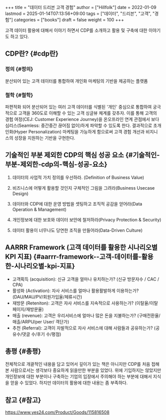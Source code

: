 +++
title = "데이터 드리븐 고객 경험"
author = ["Hillfolk"]
date = 2022-01-09
lastmod = 2025-01-14T07:13:56+09:00
tags = ["데이터", "드리븐", "고객", "경험"]
categories = ["books"]
draft = false
weight = 100
+++

고객 데이터 활용에 대해서 이야기 하면서 CDP를 소개하고 활용 및 구축에 대한 이야기도 하고 있다.


## CDP란? {#cdp란}


### 정의 {#정의}

분산되어 있는 고객 데이터를 통합하여 개인화 마케팅의 기반을 제공하는 플랫폼


### 철학 {#철학}

파편적화 되어 분산되어 있는 여러 고객 데이터를 식별된 '개인' 중심으로 통합하여 궁극적으로 고객을 360도로 이해할 수 있는 고객 싱글뷰 체계를 갖추자.
이를 통해 고객의 경험 여정(CEJ: Customer Experience Journey)을 온오프라인 연계 관점에서 보다 심리스(Seamless: 중간중간 끊어짐 없이)하게 파악할 수 있도록 한다.
결과적으로 초개인화(Hyper Personalization) 마케팅을 가능하게 함으로써 고객 경험 개선과 비지니스의 성장을 지원하는 기반을 구현한다.


## 기술적인 부분 제외한 CDP의 핵심 성공 요소 {#기술적인-부분-제외한-cdp의-핵심-성공-요소}

1.  데이터의 사업적 가치 정의를 우선하라. (Definition of Business Value)

2.  비즈니스에 어떻게 활용할 것인지 구체적인 그림을 그려라(Business Usecase Design)

3.  데이터와 CDP에 대한 운영 방법을 셋팅하고 조직적 공감을 얻어라(Data Operation &amp; Management)

4.  개인정보에 대한 보호와 데이터 보안에 철저하라(Privacy Protection &amp; Security)

5.  데이터 활용이 너무나도 당연한 조직을 만들어라(Data-Driven Culture)


## AARRR Framework (고객 데이터를 활용한 시나리오별 KPI 지표) {#aarrr-framework--고객-데이터를-활용한-시나리오별-kpi-지표}

-   고객획득 (acquisition):
    신규 고객을 얼마나 유치하는가? (신규 방문자수 / CAC / CPA)
-   활성화 (Activation):
    자사 서비스를 얼마나 활용활발하게 이용하는가? (DAU/MAU/PV/회원가입율/체류시간)
-   재방문 (Reteniton):
    고객은 자사 서비스를 지속적으로 사용하는가? (이탈율/이탈 페이지/재방문율)
-   매출 (revenue):
    고객은 우리서비스에 얼마나 많은 돈을 지불하는가? (구매전환율/매출/ARPU/per User/ 객단가)
-   추천 (Referral):
    고객이 자발적으로 자사 서비스에 대해 사람들과 공유하는가? (공유수/댓글 수/후기 수/평점)


## 총평 {#총평}

전체적으로 개괄적인 내용을 담고 있어서 깊이가 있는 책은 아니지만 CDP를 처음 접해본 사람으로서는 생각보다 중요하게 읽을만한 부분을 있었다. 위에 기입하지는 않았지만 개인정보에 대한 부분이나 구축하는 기업의 입장에서 주의해야 하는 부분에 대해서 지식을 얻을 수 있었다. 하지만 데이터의 활용에 대한 내용는 좀 부족하다.


## 참고 {#참고}

<https://www.yes24.com/Product/Goods/115816508>
